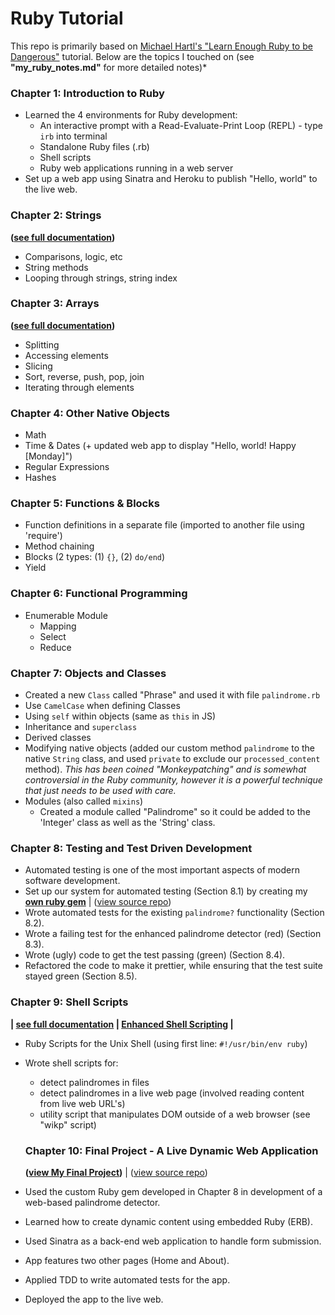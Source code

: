 # Ruby Tutorial

This repo is primarily based on [Michael Hartl's "Learn Enough Ruby to be Dangerous"](https://www.learnenough.com/courses) tutorial.  Below are the topics I touched on (see **"my_ruby_notes.md"** for more detailed notes)*

### Chapter 1:  Introduction to Ruby

- Learned the 4 environments for Ruby development:  
  - An interactive prompt with a Read-Evaluate-Print Loop (REPL) - type `irb` into terminal
  - Standalone Ruby files (.rb)
  - Shell scripts
  - Ruby web applications running in a web server
- Set up a web app using Sinatra and Heroku to publish "Hello, world" to the live web.

### Chapter 2: Strings
**([see full documentation](https://ruby-doc.org/core-2.7.0/String.html))**

- Comparisons, logic, etc
- String methods 
- Looping through strings, string index

### Chapter 3: Arrays
**([see full documentation](https://ruby-doc.org/core-2.7.0/Array.html))**

- Splitting
- Accessing elements
- Slicing
- Sort, reverse, push, pop, join
- Iterating through elements

### Chapter 4: Other Native Objects

- Math
- Time & Dates (+ updated web app to display "Hello, world! Happy [Monday]")
- Regular Expressions
- Hashes

### Chapter 5: Functions & Blocks

- Function definitions in a separate file (imported to another file using 'require')
- Method chaining
- Blocks (2 types:  (1) `{}`, (2) `do/end`)
- Yield

### Chapter 6: Functional Programming

- Enumerable Module
  - Mapping
  - Select
  - Reduce

### Chapter 7: Objects and Classes

- Created a new `Class` called "Phrase" and used it with file `palindrome.rb`
- Use `CamelCase` when defining Classes
- Using `self` within objects (same as `this` in JS)
- Inheritance and `superclass`
- Derived classes
- Modifying native objects (added our custom method `palindrome` to the native `String` class, and used `private` to exclude our `processed_content` method).  *This has been coined "Monkeypatching" and is somewhat controversial in the Ruby community, however it is a powerful technique that just needs to be used with care.*
- Modules (also called `mixins`)
  - Created a module called "Palindrome" so it could be added to the 'Integer' class as well as the 'String' class.

### Chapter 8: Testing and Test Driven Development

- Automated testing is one of the most important aspects of modern software development.
- Set up our system for automated testing (Section 8.1) by creating my **[own ruby gem](https://rubygems.org/gems/rstock_palindrome)** | ([view source repo](https://github.com/rstock-co/rstock_palindrome))
- Wrote automated tests for the existing `palindrome?` functionality (Section 8.2).
- Wrote a failing test for the enhanced palindrome detector (red) (Section 8.3).
- Wrote (ugly) code to get the test passing (green) (Section 8.4).
- Refactored the code to make it prettier, while ensuring that the test suite stayed green (Section 8.5).

### Chapter 9: Shell Scripts

**| [see full documentation](https://ruby-doc.org/stdlib-2.5.1/libdoc/shell/rdoc/Shell.html) | [Enhanced Shell Scripting](https://www.devdungeon.com/content/enhanced-shell-scripting-ruby) |**

- Ruby Scripts for the Unix Shell (using first line: `#!/usr/bin/env ruby`)
- Wrote shell scripts for:
  - detect palindromes in files
  - detect palindromes in a live web page (involved reading content from live web URL's)
  - utility script that manipulates DOM outside of a web browser (see "wikp" script)
  
  ### Chapter 10: Final Project - A Live Dynamic Web Application
  
  **([view My Final Project](https://immense-basin-05973.herokuapp.com/))** | ([view source repo](https://github.com/rstock-co/sinatra_web_app))
  
- Used the custom Ruby gem developed in Chapter 8 in development of a web-based palindrome detector. 
- Learned how to create dynamic content using embedded Ruby (ERB).
- Used Sinatra as a back-end web application to handle form submission.
- App features two other pages (Home and About). 
- Applied TDD to write automated tests for the app.
- Deployed the app to the live web.
